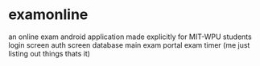 # examonline
an online exam android application made explicitly for MIT-WPU students
login screen
auth screen
database
main exam portal
exam timer
(me just listing out things thats it)
